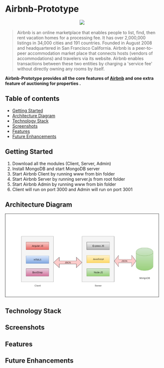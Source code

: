 # Airbnb-Prototype
<p align="center"><img src="http://logok.org/wp-content/uploads/2014/07/Airbnb-new-logo-2014.png" width="40%" /></p>

>Airbnb is an online marketplace that enables people to list, find, then rent vacation homes for a processing fee. It has over 2,000,000 listings in 34,000 cities and 191 countries. Founded in August 2008 and headquartered in San Francisco California.
Airbnb is a peer-to-peer accommodation market place that connects hosts (vendors of accommodations) and travelers via its website. Airbnb enables transactions between these two entities by charging a 'service fee' without directly owning any rooms by itself.

**Airbnb-Prototype provides all the core features of [Airbnb](www.airbnb.com) and one extra feature of auctioning for properties .**

## Table of contents
- [Getting Started](#getting-started)
- [Architecture Diagram](#architecture-diagram)
- [Technology Stack](#technology-stack)
- [Screenshots](#screenshots)
- [Features](#features)
- [Future Enhancements](#future-enhancements)

## Getting Started
1. Download all the modules (Client, Server, Admin)
2. Install MongoDB and start MongoDB server
3. Start Airbnb Client by running www from bin folder
4. Start Airbnb Server by running server.js from root folder 
5. Start Airbnb Admin by running www from bin folder
6. Client will run on port 3000 and Admin will run on port 3001

## Architecture Diagram
<p align="center"><img src="https://github.com/Sagar-Mane/Airbnb-Prototype/blob/master/docs/Architecture%20Diagram.jpg" /></p>

## Technology Stack

## Screenshots

## Features

## Future Enhancements
